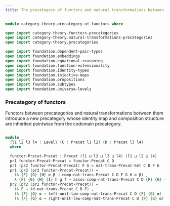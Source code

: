 ```yaml
---
title: The precategory of functors and natural transformations between two fixed precategories
---
```


```agda
module category-theory.precategory-of-functors where

open import category-theory.functors-precategories
open import category-theory.natural-transformations-precategories
open import category-theory.precategories

open import foundation.dependent-pair-types
open import foundation.embeddings
open import foundation.equational-reasoning
open import foundation.function-extensionality
open import foundation.identity-types
open import foundation.injective-maps
open import foundation.propositions
open import foundation.subtypes
open import foundation.universe-levels
```

### Precategory of functors

Functors between precategories and natural transformations between them introduce a
new precategory whose identity map and composition structure are inherited pointwise
from the codomain precategory.

```agda

module _
  {l1 l2 l3 l4 : Level} (C : Precat l1 l2) (D : Precat l3 l4)
  where

  functor-Precat-Precat : Precat (l1 ⊔ l2 ⊔ l3 ⊔ l4) (l1 ⊔ l2 ⊔ l4)
  pr1 functor-Precat-Precat = functor-Precat C D
  pr1 (pr2 functor-Precat-Precat) F G = nat-trans-Precat-Set C D F G
  pr1 (pr2 (pr2 functor-Precat-Precat)) =
    (λ {F} {G} {H} α β → comp-nat-trans-Precat C D F G H α β) ,
    λ {F} {G} {H} {I} h g f → assoc-comp-nat-trans-Precat C D {F} {G} {H} {I} f g h
  pr2 (pr2 (pr2 functor-Precat-Precat)) =
    (λ F → id-nat-trans-Precat C D F) ,
    (λ {F} {G} α → left-unit-law-comp-nat-trans-Precat C D {F} {G} α) ,
    (λ {F} {G} α → right-unit-law-comp-nat-trans-Precat C D {F} {G} α)
```
